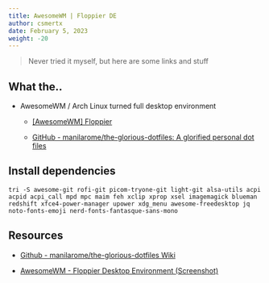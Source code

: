 ```yaml
---
title: AwesomeWM | Floppier DE
author: csmertx
date: February 5, 2023
weight: -20
---
```


> Never tried it myself, but here are some links and stuff

## What the..

- AwesomeWM / Arch Linux turned full desktop environment

    - [[AwesomeWM] Floppier](https://www.reddit.com/r/unixporn/comments/fhd70d/awesomewm_floppier/)

    - [GitHub - manilarome/the-glorious-dotfiles: A glorified personal dot files
](https://github.com/manilarome/the-glorious-dotfiles)

## Install dependencies

```
tri -S awesome-git rofi-git picom-tryone-git light-git alsa-utils acpi acpid acpi_call mpd mpc maim feh xclip xprop xsel imagemagick blueman redshift xfce4-power-manager upower xdg_menu awesome-freedesktop jq noto-fonts-emoji nerd-fonts-fantasque-sans-mono
```

## Resources

- [Github - manilarome/the-glorious-dotfiles Wiki](https://github.com/manilarome/the-glorious-dotfiles/wiki)

- [AwesomeWM - Floppier Desktop Environment (Screenshot)](https://i.redd.it/5mjm5s90e7m41.png)
